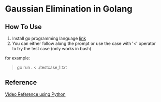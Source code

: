 # Gaussian Elimination in Golang

## How To Use
1. Install go programming language [link](https://go.dev/doc/install)
1. You can either follow along the prompt or use the case with '<' operator to try the test case (only works in bash)

for example:
> go run . < ./testcase_1.txt

## Reference
[Video Reference using Python](https://youtu.be/gAmMxdI0EKs?si=pxFr5uD9MXgZ53S_)